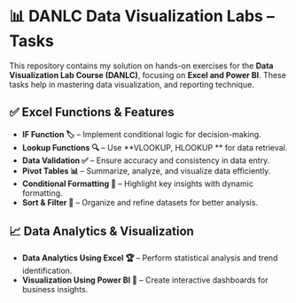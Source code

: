 # 📊 DANLC Data Visualization Labs – Tasks  

This repository contains my solution on hands-on exercises for the **Data Visualization Lab Course (DANLC)**, focusing on **Excel and Power BI**. These tasks help in mastering data visualization, and reporting technique.  

## ✅ Excel Functions & Features  

- **IF Function 🏷️** – Implement conditional logic for decision-making.  
- **Lookup Functions 🔍** – Use **VLOOKUP, HLOOKUP ** for data retrieval.  
- **Data Validation ✅** – Ensure accuracy and consistency in data entry.  
- **Pivot Tables 📊** – Summarize, analyze, and visualize data efficiently.  
- **Conditional Formatting 🎨** – Highlight key insights with dynamic formatting.  
- **Sort & Filter 🔽** – Organize and refine datasets for better analysis.  

## 📈 Data Analytics & Visualization  

- **Data Analytics Using Excel 🏆** – Perform statistical analysis and trend identification.  
- **Visualization Using Power BI 🚀** – Create interactive dashboards for business insights.   
